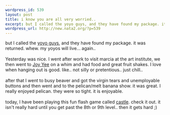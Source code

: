 ```yaml
--- 
wordpress_id: 539
layout: post
title: i know you are all very worried..
excerpt: but I called the yoyo guys, and they have found my package. it was returned. whew. my yoyos will live... again.. Yesterday was nice. I went after work to visit marcia at the art institute, we then went to Joy Yee on a whim a...
wordpress_url: http://new.nata2.org/?p=539
---
```

but I called the <a href="http://www.yoyoguy.com">yoyo guys</a>, and they have found my package. it was returned. whew. my yoyos will live... again.. <br/><br/>Yesterday was nice. I went after work to visit marcia at the art institute, we then went to <a href="http://entertainment.metromix.chicagotribune.com/top/1,1419,M-Metromix-Dining-bubbletea!PlaceDetail-20521,00.html">Joy Yee</a> on a whim and had food and great fruit shakes. I love when hanging out is good. like.. not silly or pretentious.. just chill.. <br/><br/>after that I went to busy beaver and got the virgin tears and unemployable buttons and then went and to the pelican/melt banana show. it was great. I really enjoyed pelican. they were so tight. it is enjoyable. <br/><br/>today, I have been playing this fun flash game called <a href="http://www.xgenstudios.com/castle/index.htm">castle</a>. check it out. it isn't really hard until you get past the 8th or 9th level.. then it gets hard ;)
